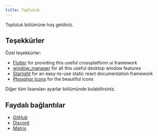 ```yaml
---
title: Topluluk
---
```


Topluluk bölümüne hoş geldiniz.

## Teşekkürler

Özel teşekkürler:

- [Flutter](https://github.com/flutter/flutter) for providing this useful crossplatform ui framework
- [window_manager](https://github.com/leanflutter/window_manager) for all this useful desktop window features
- [Starlight](https://github.com/withastro/starlight) for an easy-to-use static react documentation framework
- [Phosphor Icons](https://phosphoricons.com/) for the beautiful icons

Diğer tüm lisansları ayarlar bölümünde bulabilirsiniz.

## Faydalı bağlantılar

- [GitHub](https://github.com/LinwoodDev/Butterfly)
- [Discord](https://go.linwood.dev/discord)
- [Matrix](https://go.linwood.dev/matrix)
